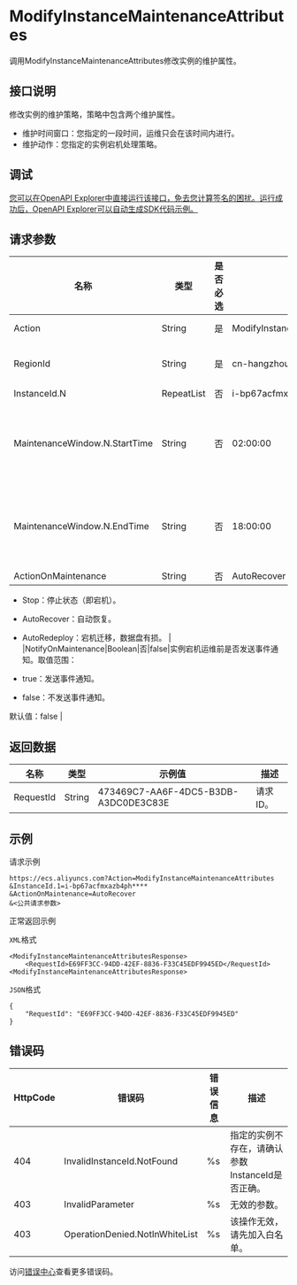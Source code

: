 # ModifyInstanceMaintenanceAttributes

调用ModifyInstanceMaintenanceAttributes修改实例的维护属性。

## 接口说明

修改实例的维护策略，策略中包含两个维护属性。

-   维护时间窗口：您指定的一段时间，运维只会在该时间内进行。
-   维护动作：您指定的实例宕机处理策略。

## 调试

[您可以在OpenAPI Explorer中直接运行该接口，免去您计算签名的困扰。运行成功后，OpenAPI Explorer可以自动生成SDK代码示例。](https://api.aliyun.com/#product=Ecs&api=ModifyInstanceMaintenanceAttributes&type=RPC&version=2014-05-26)

## 请求参数

|名称|类型|是否必选|示例值|描述|
|--|--|----|---|--|
|Action|String|是|ModifyInstanceMaintenanceAttributes|系统规定参数。取值：ModifyInstanceMaintenanceAttributes |
|RegionId|String|是|cn-hangzhou|实例所属的地域ID。您可以调用[DescribeRegions](~~25609~~)查看最新的阿里云地域列表。 |
|InstanceId.N|RepeatList|否|i-bp67acfmxazb4ph\*\*\*\*|实例ID。N的取值范围为：1~100 |
|MaintenanceWindow.N.StartTime|String|否|02:00:00|维护时间窗口开始时间。必须为整小时，不允许设置分、秒。开始时间和结束时间必须同时设置，并且结束时间与开始时间需要间隔1~23个整小时。采用UTC +8时区，格式为`HH:mm:ss`。N的取值为1，只支持设置1个时间窗口。 |
|MaintenanceWindow.N.EndTime|String|否|18:00:00|维护时间窗口结束时间。必须为整小时，不允许设置分、秒。开始时间和结束时间必须同时设置，并且结束时间与开始时间需要间隔1~23个整小时。采用UTC +8时区，格式为`HH:mm:ss`。N的取值为1，只支持设置1个时间窗口。 |
|ActionOnMaintenance|String|否|AutoRecover|维护动作。取值范围：

 -   Stop：停止状态（即宕机）。
-   AutoRecover：自动恢复。
-   AutoRedeploy：宕机迁移，数据盘有损。 |
|NotifyOnMaintenance|Boolean|否|false|实例宕机运维前是否发送事件通知。取值范围：

 -   true：发送事件通知。
-   false：不发送事件通知。

 默认值：false |

## 返回数据

|名称|类型|示例值|描述|
|--|--|---|--|
|RequestId|String|473469C7-AA6F-4DC5-B3DB-A3DC0DE3C83E|请求ID。 |

## 示例

请求示例

```
https://ecs.aliyuncs.com?Action=ModifyInstanceMaintenanceAttributes
&InstanceId.1=i-bp67acfmxazb4ph****
&ActionOnMaintenance=AutoRecover
&<公共请求参数>
```

正常返回示例

`XML`格式

```
<ModifyInstanceMaintenanceAttributesResponse>    
    <RequestId>E69FF3CC-94DD-42EF-8836-F33C45EDF9945ED</RequestId>
<ModifyInstanceMaintenanceAttributesResponse>
```

`JSON`格式

```
{
	"RequestId": "E69FF3CC-94DD-42EF-8836-F33C45EDF9945ED"
}
```

## 错误码

|HttpCode|错误码|错误信息|描述|
|--------|---|----|--|
|404|InvalidInstanceId.NotFound|%s|指定的实例不存在，请确认参数InstanceId是否正确。|
|403|InvalidParameter|%s|无效的参数。|
|403|OperationDenied.NotInWhiteList|%s|该操作无效，请先加入白名单。|

访问[错误中心](https://error-center.alibabacloud.com/status/product/Ecs)查看更多错误码。

